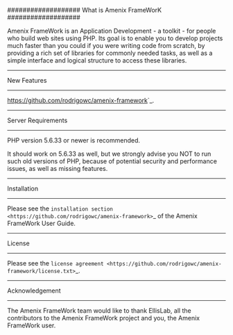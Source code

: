 ###################
What is Amenix FrameWorK
###################

Amenix FrameWork is an Application Development - a toolkit - for people
who build web sites using PHP. Its goal is to enable you to develop projects
much faster than you could if you were writing code from scratch, by providing
a rich set of libraries for commonly needed tasks, as well as a simple
interface and logical structure to access these libraries.


**************************
New Features
**************************

<https://github.com/rodrigowc/amenix-framework>`_.

*******************
Server Requirements
*******************

PHP version 5.6.33 or newer is recommended.

It should work on 5.6.33 as well, but we strongly advise you NOT to run
such old versions of PHP, because of potential security and performance
issues, as well as missing features.

************
Installation
************

Please see the `installation section <https://github.com/rodrigowc/amenix-framework>`_
of the Amenix FrameWork User Guide.

*******
License
*******

Please see the `license
agreement <https://github.com/rodrigowc/amenix-framework/license.txt>`_.

***************
Acknowledgement
***************

The Amenix FrameWork team would like to thank EllisLab, all the
contributors to the Amenix FrameWork project and you, the Amenix FrameWork user.
